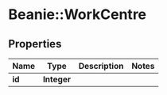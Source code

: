 # Beanie::WorkCentre

## Properties
Name | Type | Description | Notes
------------ | ------------- | ------------- | -------------
**id** | **Integer** |  | 


